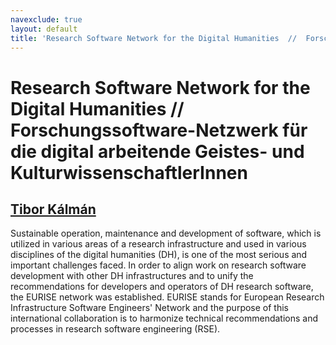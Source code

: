 ```yaml
---
navexclude: true
layout: default
title: 'Research Software Network for the Digital Humanities  //  Forschungssoftware-Netzwerk für die digital arbeitende Geistes- und KulturwissenschaftlerInnen'
---
```


# Research Software Network for the Digital Humanities  //  Forschungssoftware-Netzwerk für die digital arbeitende Geistes- und KulturwissenschaftlerInnen

## [Tibor Kálmán](../../speaker/XGFAEE/)

Sustainable operation, maintenance and development of software, which is utilized in various areas of a research infrastructure and used in various disciplines of the digital humanities (DH), is one of the most serious and important challenges faced. In order to align work on research software development with other DH infrastructures and to unify the recommendations for developers and operators of DH research software, the EURISE network was established. EURISE stands for European Research Infrastructure Software Engineers' Network and the purpose of this international collaboration is to harmonize technical recommendations and processes in research software engineering (RSE).